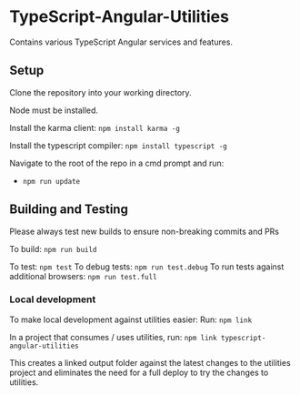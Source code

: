 # TypeScript-Angular-Utilities
Contains various TypeScript Angular services and features.

## Setup
Clone the repository into your working directory.

Node must be installed.

Install the karma client:
`npm install karma -g`

Install the typescript compiler:
`npm install typescript -g`

Navigate to the root of the repo in a cmd prompt and run:

* `npm run update`

## Building and Testing
Please always test new builds to ensure non-breaking commits and PRs

To build: `npm run build`

To test: `npm test`
To debug tests: `npm run test.debug`
To run tests against additional browsers: `npm run test.full`

### Local development
To make local development against utilities easier:
Run: `npm link`

In a project that consumes / uses utilities, run: `npm link typescript-angular-utilities`

This creates a linked output folder against the latest changes to the utilities project and eliminates the need for a full deploy to try the changes to utilities.
